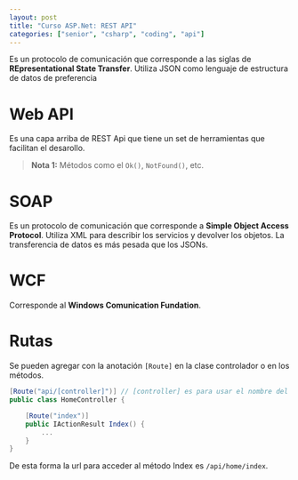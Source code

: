 ```yaml
---
layout: post
title: "Curso ASP.Net: REST API"
categories: ["senior", "csharp", "coding", "api"]
---
```


Es un protocolo de comunicación<!--more--> que corresponde a las siglas de **REpresentational State Transfer**. Utiliza JSON como lenguaje de estructura de datos de preferencia

# Web API

Es una capa arriba de REST Api que tiene un set de herramientas que facilitan el desarollo.

> **Nota 1:** Métodos como el `Ok()`, `NotFound()`, etc.

# SOAP

Es un protocolo de comunicación que corresponde a **Simple Object Access Protocol**. Utiliza XML para describir los servicios y devolver los objetos. La transferencia de datos es más pesada que los JSONs.

# WCF

Corresponde al **Windows Comunication Fundation**.

# Rutas

Se pueden agregar con la anotación `[Route]` en la clase controlador o en los métodos.

```csharp
[Route("api/[controller]")] // [controller] es para usar el nombre del controller (sin la palabra controller)
public class HomeController {

    [Route("index")]
    public IActionResult Index() {
        ...
    }
}
```

De esta forma la url para acceder al método Index es `/api/home/index`.
